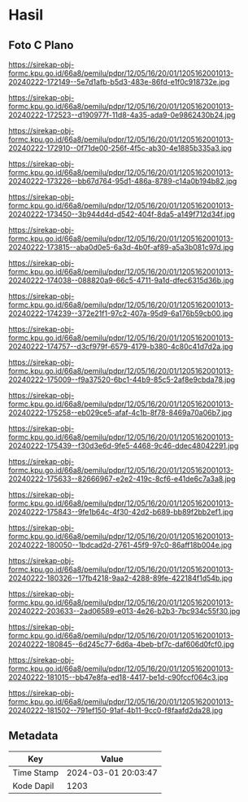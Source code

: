 # Hasil

## Foto C Plano

https://sirekap-obj-formc.kpu.go.id/66a8/pemilu/pdpr/12/05/16/20/01/1205162001013-20240222-172149--5e7d1afb-b5d3-483e-86fd-e1f0c918732e.jpg

https://sirekap-obj-formc.kpu.go.id/66a8/pemilu/pdpr/12/05/16/20/01/1205162001013-20240222-172523--d190977f-11d8-4a35-ada9-0e9862430b24.jpg

https://sirekap-obj-formc.kpu.go.id/66a8/pemilu/pdpr/12/05/16/20/01/1205162001013-20240222-172910--0f71de00-256f-4f5c-ab30-4e1885b335a3.jpg

https://sirekap-obj-formc.kpu.go.id/66a8/pemilu/pdpr/12/05/16/20/01/1205162001013-20240222-173226--bb67d764-95d1-486a-8789-c14a0b194b82.jpg

https://sirekap-obj-formc.kpu.go.id/66a8/pemilu/pdpr/12/05/16/20/01/1205162001013-20240222-173450--3b944d4d-d542-404f-8da5-a149f712d34f.jpg

https://sirekap-obj-formc.kpu.go.id/66a8/pemilu/pdpr/12/05/16/20/01/1205162001013-20240222-173815--aba0d0e5-6a3d-4b0f-af89-a5a3b081c97d.jpg

https://sirekap-obj-formc.kpu.go.id/66a8/pemilu/pdpr/12/05/16/20/01/1205162001013-20240222-174038--088820a9-66c5-4711-9a1d-dfec6315d36b.jpg

https://sirekap-obj-formc.kpu.go.id/66a8/pemilu/pdpr/12/05/16/20/01/1205162001013-20240222-174239--372e21f1-97c2-407a-95d9-6a176b59cb00.jpg

https://sirekap-obj-formc.kpu.go.id/66a8/pemilu/pdpr/12/05/16/20/01/1205162001013-20240222-174757--d3cf979f-6579-4179-b380-4c80c41d7d2a.jpg

https://sirekap-obj-formc.kpu.go.id/66a8/pemilu/pdpr/12/05/16/20/01/1205162001013-20240222-175009--f9a37520-6bc1-44b9-85c5-2af8e9cbda78.jpg

https://sirekap-obj-formc.kpu.go.id/66a8/pemilu/pdpr/12/05/16/20/01/1205162001013-20240222-175258--eb029ce5-afaf-4c1b-8f78-8469a70a06b7.jpg

https://sirekap-obj-formc.kpu.go.id/66a8/pemilu/pdpr/12/05/16/20/01/1205162001013-20240222-175439--f30d3e6d-9fe5-4468-9c46-ddec48042291.jpg

https://sirekap-obj-formc.kpu.go.id/66a8/pemilu/pdpr/12/05/16/20/01/1205162001013-20240222-175633--82666967-e2e2-419c-8cf6-e41de6c7a3a8.jpg

https://sirekap-obj-formc.kpu.go.id/66a8/pemilu/pdpr/12/05/16/20/01/1205162001013-20240222-175843--9fe1b64c-4f30-42d2-b689-bb89f2bb2ef1.jpg

https://sirekap-obj-formc.kpu.go.id/66a8/pemilu/pdpr/12/05/16/20/01/1205162001013-20240222-180050--1bdcad2d-2761-45f9-97c0-86aff18b004e.jpg

https://sirekap-obj-formc.kpu.go.id/66a8/pemilu/pdpr/12/05/16/20/01/1205162001013-20240222-180326--17fb4218-9aa2-4288-89fe-422184f1d54b.jpg

https://sirekap-obj-formc.kpu.go.id/66a8/pemilu/pdpr/12/05/16/20/01/1205162001013-20240222-203633--2ad06589-e013-4e26-b2b3-7bc934c55f30.jpg

https://sirekap-obj-formc.kpu.go.id/66a8/pemilu/pdpr/12/05/16/20/01/1205162001013-20240222-180845--6d245c77-6d6a-4beb-bf7c-daf606d0fcf0.jpg

https://sirekap-obj-formc.kpu.go.id/66a8/pemilu/pdpr/12/05/16/20/01/1205162001013-20240222-181015--bb47e8fa-ed18-4417-be1d-c90fccf064c3.jpg

https://sirekap-obj-formc.kpu.go.id/66a8/pemilu/pdpr/12/05/16/20/01/1205162001013-20240222-181502--791ef150-91af-4b11-9cc0-f8faafd2da28.jpg


## Metadata

| Key        | Value               |
| ---------- | ------------------- |
| Time Stamp | 2024-03-01 20:03:47 |
| Kode Dapil | 1203                |



